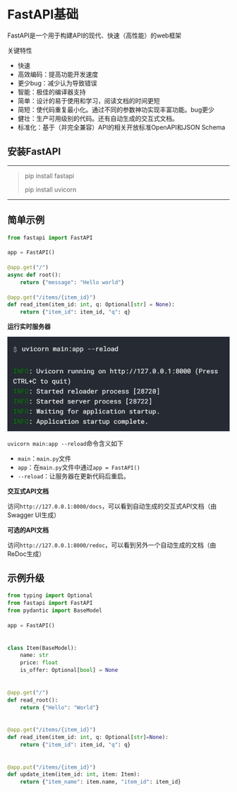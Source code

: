 # FastAPI基础

FastAPI是一个用于构建API的现代、快速（高性能）的web框架

关键特性
- 快速
- 高效编码：提高功能开发速度
- 更少bug：减少认为导致错误
- 智能：极佳的编译器支持
- 简单：设计的易于使用和学习，阅读文档的时间更短
- 简短：使代码重复最小化。通过不同的参数神功实现丰富功能。bug更少
- 健壮：生产可用级别的代码。还有自动生成的交互式文档。
- 标准化：基于（并完全兼容）API的相关开放标准OpenAPI和JSON Schema

## 安装FastAPI
---
> pip install fastapi
> 
> pip install uvicorn

---

## 简单示例

```python
from fastapi import FastAPI

app = FastAPI()

@app.get("/")
async def root():
    return {"message": "Hello world"}

@app.get("/items/{item_id}")
def read_item(item_id: int, q: Optional[str] = None):
    return {"item_id": item_id, "q": q}
```

**运行实时服务器**

![运行实时服务器](./images/运行实时服务器.png)

`uvicorn main:app --reload`命令含义如下
- `main`：`main.py`文件
- `app`：在`main.py`文件中通过`app = FastAPI()`
- `--reload`：让服务器在更新代码后重启。

**交互式API文档**

访问`http://127.0.0.1:8000/docs`，可以看到自动生成的交互式API文档（由Swagger UI生成）

**可选的API文档**

访问`http://127.0.0.1:8000/redoc`，可以看到另外一个自动生成的文档（由ReDoc生成）

## 示例升级

```python
from typing import Optional
from fastapi import FastAPI
from pydantic import BaseModel

app = FastAPI()


class Item(BaseModel):
    name: str
    price: float
    is_offer: Optional[bool] = None


@app.get("/")
def read_root():
    return {"Hello": "World"}


@app.get("/items/{item_id}")
def read_item(item_id: int, q: Optional[str]=None):
    return {"item_id": item_id, "q": q}


@app.put("/items/{item_id}")
def update_item(item_id: int, item: Item):
    return {"item_name": item.name, "item_id": item_id}
```


